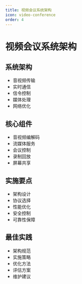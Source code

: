 ```yaml
---
title: 视频会议系统架构
icon: video-conference
order: 4
---
```


# 视频会议系统架构

## 系统架构
- 音视频传输
- 实时通信
- 信令控制
- 媒体处理
- 网络优化

## 核心组件
- 音视频编解码
- 流媒体服务
- 会议控制
- 录制回放
- 屏幕共享

## 实施要点
- 架构设计
- 协议选择
- 性能优化
- 安全控制
- 可靠性保障

## 最佳实践
- 架构规范
- 实施策略
- 优化方法
- 评估方案
- 维护建议
